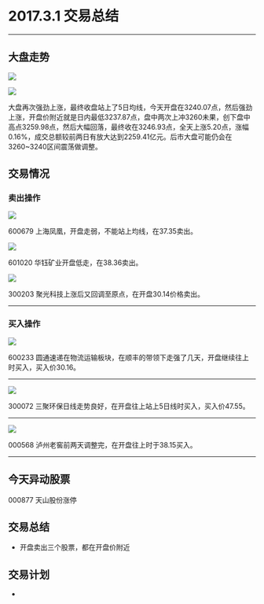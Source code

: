 # 2017.3.1 交易总结

------

## 大盘走势

![](./pic/20170301-dapan2.png)

![](./pic/20170301-dapan.png)

大盘再次强劲上涨，最终收盘站上了5日均线，今天开盘在3240.07点，然后强劲上涨，开盘价附近就是日内最低3237.87点，盘中两次上冲3260未果，创下盘中高点3259.98点，然后大幅回落，最终收在3246.93点，全天上涨5.20点，涨幅0.16%，成交总额较前两日有放大达到2259.41亿元。后市大盘可能仍会在3260~3240区间震荡做调整。

## 交易情况

### 卖出操作

![](./pic/20170301-600679.png)

600679 上海凤凰，开盘走弱，不能站上均线，在37.35卖出。

![](./pic/20170301-601020.png)

601020 华钰矿业开盘低走，在38.36卖出。

![](./pic/20170301-300203.png)

300203 聚光科技上涨后又回调至原点，在开盘30.14价格卖出。

------

### 买入操作

![](./pic/20170301-600233.png)

600233 圆通速递在物流运输板块，在顺丰的带领下走强了几天，开盘继续往上时买入，买入价30.16。

------

![](./pic/20170301-300072.png)

300072 三聚环保日线走势良好，在开盘往上站上5日线时买入，买入价47.55。

------

![](./pic/20170301-000568.png)

000568 泸州老窖前两天调整完，在开盘往上时于38.15买入。


------

## 今天异动股票

000877 天山股份涨停

## 交易总结

- 开盘卖出三个股票，都在开盘价附近

## 交易计划

- 


